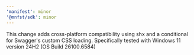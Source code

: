 ```yaml
---
'manifest': minor
'@mnfst/sdk': minor
---
```


This change adds cross-platform compatibility using shx and a conditional for Swagger's custom CSS loading. Specifically tested with Windows 11 version 24H2 (OS Build 26100.6584)
